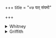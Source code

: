 +++
title = "०७ यत् संयमो"

+++

<details><summary>Whitney</summary>

### Translation
7. What thou contractest (*sam-yam*) mayest thou not protract  
(*vi-yam*); mayest thou protract what thou dost not contract;  
Indra-born, soma-born art thou, an Atharvan tiger-crusher (*-jámbhana*).

### Notes
The sense of **a, b** is obscure; the comm. takes *viyamas* and  
*saṁyamas* as two nouns. Ppp. makes one verse of our 7 **a, b** and 6  
**a, b** (omitting the other half-verses), and puts it next after our  
vs. 3; its version of 7 **a, b** is *yat saṁ naso vi yan naso na saṁ  
nasa*. The verse is scanned by the Anukr. as 8 + 8: 6 + 12 = 34  
syllables. ⌊Read *indrajā́ asi?*—For **a, b**, see Griffith.⌋
</details>

<details><summary>Griffith</summary>

id
4.3.7    Open not what thou hast compressed, close not ...
4.3.7    Open not what thou hast compressed, close not ...
Name: Comment, dtype: object
</details>
